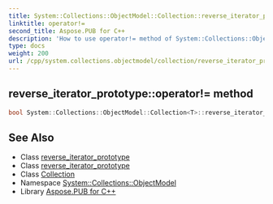 ```yaml
---
title: System::Collections::ObjectModel::Collection::reverse_iterator_prototype::operator!= method
linktitle: operator!=
second_title: Aspose.PUB for C++
description: 'How to use operator!= method of System::Collections::ObjectModel::Collection::reverse_iterator_prototype class in C++.'
type: docs
weight: 200
url: /cpp/system.collections.objectmodel/collection/reverse_iterator_prototype/operator!=/
---
```

## reverse_iterator_prototype::operator!= method




```cpp
bool System::Collections::ObjectModel::Collection<T>::reverse_iterator_prototype<U>::operator!=(const reverse_iterator_prototype &it) const
```

## See Also

* Class [reverse_iterator_prototype](../)
* Class [reverse_iterator_prototype](../)
* Class [Collection](../../)
* Namespace [System::Collections::ObjectModel](../../../)
* Library [Aspose.PUB for C++](../../../../)
